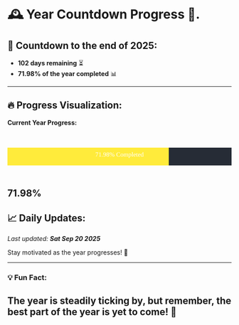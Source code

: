 
# &#x1F570; **Year Countdown Progress** &#x1F389;.

## &#x1F4C5; Countdown to the end of 2025:
- **102 days remaining** &#x23F3;
- **71.98% of the year completed** &#x1F4CA;

---

## &#x1F525; **Progress Visualization**:

**Current Year Progress:**

<br><br>
![Progress Bar](https://raw.githubusercontent.com/dayanidigv/year-countdown-progress/main/progress-bar.svg)
<br><br>

**71.98%**
---

## &#x1F4C8; **Daily Updates**:

_Last updated: **Sat Sep 20 2025**_

Stay motivated as the year progresses! &#x1F680;

--- 

### &#x1F4A1; **Fun Fact:**
The year is steadily ticking by, but remember, the best part of the year is yet to come! &#x1F31F;
---
